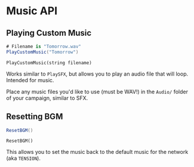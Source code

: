 # Music API
## Playing Custom Music
```cs
# Filename is "Tomorrow.wav"
PlayCustomMusic("Tomorrow")
```
`PlayCustomMusic(string filename)`

Works similar to `PlaySFX`, but allows you to play an audio file that will loop. Intended for music.

Place any music files you'd like to use (must be WAV!) in the `Audio/` folder of your campaign, similar to SFX.

## Resetting BGM
```cs
ResetBGM()
```
`ResetBGM()`

This allows you to set the music back to the default music for the network (aka `TENSION`).